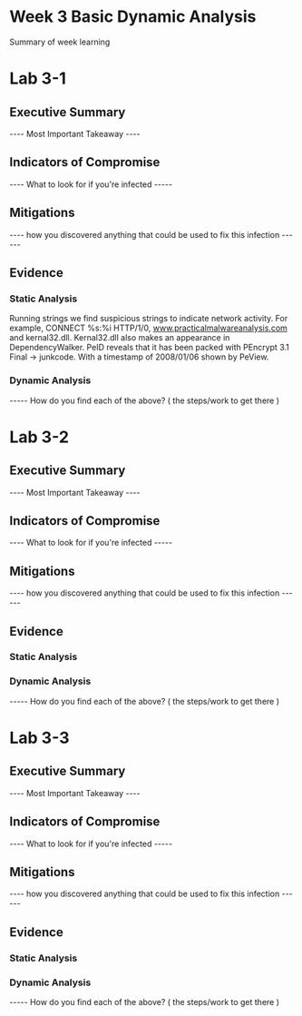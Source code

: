 
# Week 3  Basic Dynamic Analysis

Summary of week learning

# Lab 3-1

## Executive Summary 
 ---- Most Important Takeaway ----


## Indicators of Compromise

---- What to look for if you're infected -----

## Mitigations 

---- how you discovered anything that could be used to fix this infection ------

## Evidence 
### Static Analysis
Running strings we find suspicious strings to indicate network activity. For example, CONNECT %s:%i HTTP/1/0, www.practicalmalwareanalysis.com and kernal32.dll. Kernal32.dll also makes an appearance in DependencyWalker. 
PeID reveals that it has been packed with PEncrypt 3.1 Final -> junkcode. 
With a timestamp of 2008/01/06 shown by PeView. 

### Dynamic Analysis 

----- How do you find each of the above? ( the steps/work to get there ) 

# Lab 3-2

## Executive Summary 
 ---- Most Important Takeaway ----


## Indicators of Compromise

---- What to look for if you're infected -----

## Mitigations 

---- how you discovered anything that could be used to fix this infection ------

## Evidence 
### Static Analysis


### Dynamic Analysis 

----- How do you find each of the above? ( the steps/work to get there ) 

# Lab 3-3

## Executive Summary 
 ---- Most Important Takeaway ----


## Indicators of Compromise

---- What to look for if you're infected -----

## Mitigations 

---- how you discovered anything that could be used to fix this infection ------

## Evidence 
### Static Analysis


### Dynamic Analysis 
----- How do you find each of the above? ( the steps/work to get there ) 
